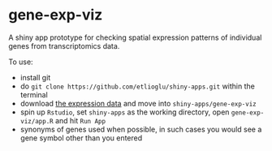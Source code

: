# gene-exp-viz

A shiny app prototype for checking spatial expression patterns of individual genes from transcriptomics data.

To use:

- install git
- do `git clone https://github.com/etlioglu/shiny-apps.git` within the terminal
- download [the expression data](https://drive.google.com/file/d/14XEKBCySwzhFiINdjhsi8rilDHr6NOj-/view?usp=sharing) and move into `shiny-apps/gene-exp-viz`
- spin up `Rstudio`, set `shiny-apps` as the working directory, open `gene-exp-viz/app.R` and hit `Run App`
- synonyms of genes used when possible, in such cases you would see a gene symbol other than you entered 